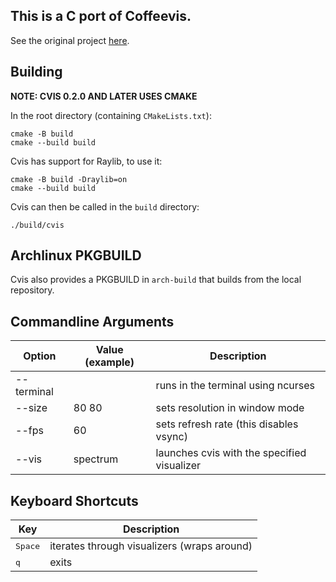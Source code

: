 ## This is a C port of Coffeevis.

See the original project [here](https://github.com/khoidauminh/coffeevis_rs).

## Building

**NOTE: CVIS 0.2.0 AND LATER USES CMAKE**

In the root directory (containing `CMakeLists.txt`):

```
cmake -B build
cmake --build build
```

Cvis has support for Raylib, to use it:

```
cmake -B build -Draylib=on
cmake --build build
```

Cvis can then be called in the `build` directory:

```
./build/cvis
```

## Archlinux PKGBUILD

Cvis also provides a PKGBUILD in `arch-build` that builds from the local repository.

## Commandline Arguments

| Option | Value (example) | Description |
| ------ | ------ | ------ |
| \--terminal | | runs in the terminal using ncurses |
| \--size | 80 80 | sets resolution in window mode |
| \--fps | 60 | sets refresh rate (this disables vsync) |
| \--vis | spectrum | launches cvis with the specified visualizer |

## Keyboard Shortcuts

|  Key | Description |
| ------ | ------ |
| <kbd>Space</kbd> | iterates through visualizers (wraps around) |
| <kbd>q</kbd> | exits |
